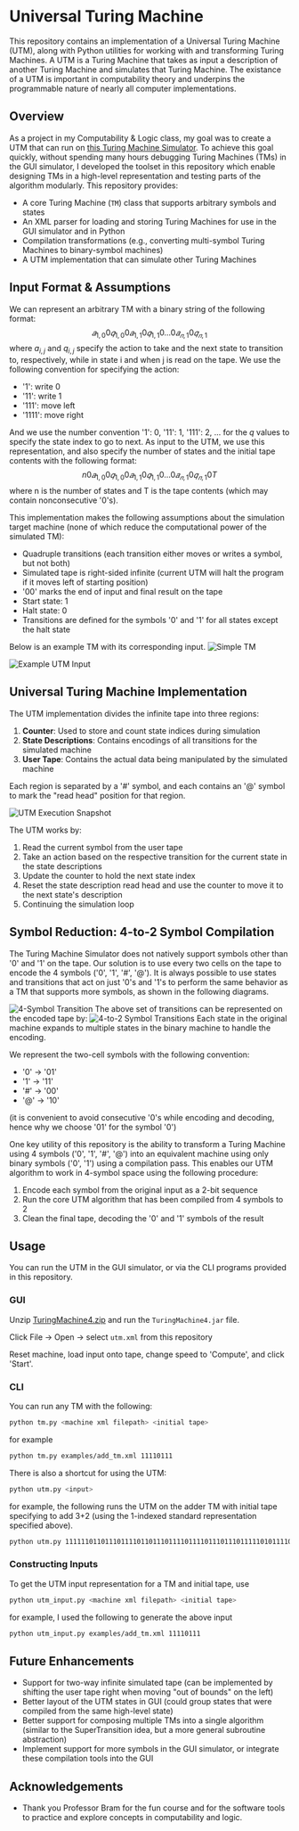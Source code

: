 # Universal Turing Machine

This repository contains an implementation of a Universal Turing Machine (UTM), along with Python utilities for working with and transforming Turing Machines. A UTM is a Turing Machine that takes as input a description of another Turing Machine and simulates that Turing Machine. The existance of a UTM is important in computability theory and underpins the programmable nature of nearly all computer implementations.

## Overview
As a project in my Computability & Logic class, my goal was to create a UTM that can run on [this Turing Machine Simulator](https://github.com/ErikUmble/turing-machine/blob/main/TuringMachine4.zip). To achieve this goal quickly, without spending many hours debugging Turing Machines (TMs) in the GUI simulator, I developed the toolset in this repository which enable designing TMs in a high-level representation and testing parts of the algorithm modularly. This repository provides:

- A core Turing Machine (`TM`) class that supports arbitrary symbols and states
- An XML parser for loading and storing Turing Machines for use in the GUI simulator and in Python
- Compilation transformations (e.g., converting multi-symbol Turing Machines to binary-symbol machines)
- A UTM implementation that can simulate other Turing Machines

## Input Format & Assumptions
We can represent an arbitrary TM with a binary string of the following format:
$$𝑎_{1,0}0𝑞_{1,0}0 𝑎_{1,1}0 𝑞_{1,1}  0…0𝑎_{𝑛,1}0 𝑞_{𝑛,1}$$
where $a_{i,j}$ and $q_{i,j}$ specify the action to take and the next state to transition to, respectively, while in state i and when j is read on the tape. We use the following convention for specifying the action:
- '1': write 0
- '11':   write 1
- '111':  move left
- '1111': move right

And we use the number convention '1': 0, '11': 1, '111': 2, ... for the $q$ values to specify the state index to go to next. As input to the UTM, we use this representation, and also specify the number of states and the initial tape contents with the following format:
$$n0𝑎_{1,0}0𝑞_{1,0}0 𝑎_{1,1}0 𝑞_{1,1}  0…0𝑎_{𝑛,1}0 𝑞_{𝑛,1}0T$$
where n is the number of states and T is the tape contents (which may contain nonconsecutive '0's).

This implementation makes the following assumptions about the simulation target machine (none of which reduce the computational power of the simulated TM):
- Quadruple transitions (each transition either moves or writes a symbol, but not both)
- Simulated tape is right-sided infinite (current UTM will halt the program if it moves left of starting position)
- '00' marks the end of input and final result on the tape
- Start state: 1
- Halt state: 0
- Transitions are defined for the symbols '0' and '1' for all states except the halt state

Below is an example TM with its corresponding input.
![Simple TM](./images/simple_tm.png)

![Example UTM Input](./images/input_format.png)

## Universal Turing Machine Implementation

The UTM implementation divides the infinite tape into three regions:

1. **Counter**: Used to store and count state indices during simulation
2. **State Descriptions**: Contains encodings of all transitions for the simulated machine
3. **User Tape**: Contains the actual data being manipulated by the simulated machine

Each region is separated by a '#' symbol, and each contains an '@' symbol to mark the "read head" position for that region.

![UTM Execution Snapshot](./images/simulation_state.png)

The UTM works by:
1. Read the current symbol from the user tape
2. Take an action based on the respective transition for the current state in the state descriptions
3. Update the counter to hold the next state index
4. Reset the state description read head and use the counter to move it to the next state's description
5. Continuing the simulation loop

## Symbol Reduction: 4-to-2 Symbol Compilation

The Turing Machine Simulator does not natively support symbols other than '0' and '1' on the tape. Our solution is to use every two cells on the tape to encode the 4 symbols ('0', '1', '#', '@'). It is always possible to use states and transitions that act on just '0's and '1's to perform the same behavior as a TM that supports more symbols, as shown in the following diagrams.

![4-Symbol Transition](./images/4_symbol_example.png)
The above set of transitions can be represented on the encoded tape by:
![4-to-2 Symbol Transitions](./images/4_to_2_compile_diagram.png)
Each state in the original machine expands to multiple states in the binary machine to handle the encoding.

We represent the two-cell symbols with the following convention:
   - '0' → '01'
   - '1' → '11'
   - '#' → '00'
   - '@' → '10'
   
(it is convenient to avoid consecutive '0's while encoding and decoding, hence why we choose '01' for the symbol '0')

One key utility of this repository is the ability to transform a Turing Machine using 4 symbols ('0', '1', '#', '@') into an equivalent machine using only binary symbols ('0', '1') using a compilation pass. This enables our UTM algorithm to work in 4-symbol space using the following procedure:

1. Encode each symbol from the original input as a 2-bit sequence
2. Run the core UTM algorithm that has been compiled from 4 symbols to 2
3. Clean the final tape, decoding the '0' and '1' symbols of the result

## Usage
You can run the UTM in the GUI simulator, or via the CLI programs provided in this repository.
### GUI
Unzip [TuringMachine4.zip](https://github.com/ErikUmble/turing-machine/blob/main/TuringMachine4.zip) and run the `TuringMachine4.jar` file.

Click File -> Open -> select `utm.xml` from this repository

Reset machine, load input onto tape, change speed to 'Compute', and click 'Start'.

### CLI
You can run any TM with the following:
```bash
python tm.py <machine xml filepath> <initial tape>
```
for example
```bash
python tm.py examples/add_tm.xml 11110111
```

There is also a shortcut for using the UTM:
```bash
python utm.py <input>
```
for example, the following runs the UTM on the adder TM with initial tape specifying to add 3+2 (using the 1-indexed standard representation specified above).
```bash
python utm.py 111111011011101111011011101111011110111011101111101011110111011111101011111011110101110111111011110111
```

### Constructing Inputs
To get the UTM input representation for a TM and initial tape, use
```bash
python utm_input.py <machine xml filepath> <initial tape>
```
for example, I used the following to generate the above input
```bash
python utm_input.py examples/add_tm.xml 11110111
```


## Future Enhancements

- Support for two-way infinite simulated tape (can be implemented by shifting the user tape right when moving "out of bounds" on the left)
- Better layout of the UTM states in GUI (could group states that were compiled from the same high-level state)
- Better support for composing multiple TMs into a single algorithm (similar to the SuperTransition idea, but a more general subroutine abstraction)
- Implement support for more symbols in the GUI simulator, or integrate these compilation tools into the GUI


## Acknowledgements

- Thank you Professor Bram for the fun course and for the software tools to practice and explore concepts in computability and logic.
